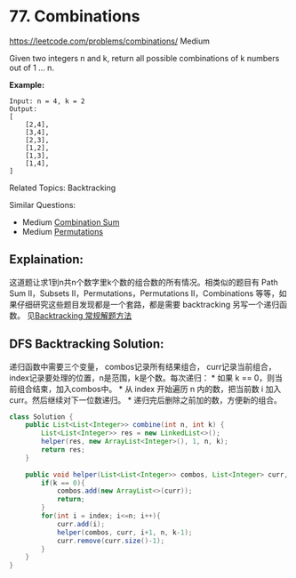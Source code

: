 # 77. Combinations
<https://leetcode.com/problems/combinations/>
Medium

Given two integers n and k, return all possible combinations of k numbers out of 1 ... n.

**Example:**

    Input: n = 4, k = 2
    Output:
    [
        [2,4],
        [3,4],
        [2,3],
        [1,2],
        [1,3],
        [1,4],
    ]

Related Topics: Backtracking

Similar Questions: 
* Medium [Combination Sum](https://leetcode.com/problems/combination-sum/)
* Medium [Permutations](https://leetcode.com/problems/permutations/)


## Explaination: 
这道题让求1到n共n个数字里k个数的组合数的所有情况。相类似的题目有 Path Sum II，Subsets II，Permutations，Permutations II，Combinations 等等，如果仔细研究这些题目发现都是一个套路，都是需要 backtracking 另写一个递归函数。
见[Backtracking 常规解题方法](../summary/Backtracking%20常规解题方法.md)

## DFS Backtracking Solution: 

递归函数中需要三个变量， combos记录所有结果组合， curr记录当前组合， index记录要处理的位置，n是范围，k是个数。每次递归：
    * 如果 k == 0，则当前组合结束，加入combos中。
    * 从 index 开始遍历 n 内的数，把当前数 i 加入 curr。然后继续对下一位数递归。
    * 递归完后删除之前加的数，方便新的组合。

```java
class Solution {
    public List<List<Integer>> combine(int n, int k) {
        List<List<Integer>> res = new LinkedList<>();
        helper(res, new ArrayList<Integer>(), 1, n, k);
        return res;
    }
    
    public void helper(List<List<Integer>> combos, List<Integer> curr, int index, int n, int k){
        if(k == 0){
            combos.add(new ArrayList<>(curr));
            return;
        }
        for(int i = index; i<=n; i++){
            curr.add(i);
            helper(combos, curr, i+1, n, k-1);
            curr.remove(curr.size()-1);
        }
    }
}
```